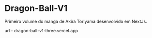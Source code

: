 # Dragon-Ball-V1
Primeiro volume do manga de Akira Toriyama  desenvolvido em NextJs.

url - dragon-ball-v1-three.vercel.app
